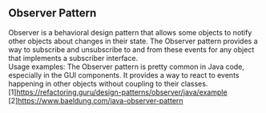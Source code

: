 ## Observer Pattern
Observer is a behavioral design pattern that allows some objects to notify other objects about changes in their state. The Observer pattern provides a way to subscribe and unsubscribe to and from these events for any object that implements a subscriber interface.<br>
Usage examples: The Observer pattern is pretty common in Java code, especially in the GUI components. It provides a way to react to events happening in other objects without coupling to their classes. <br>
[1]https://refactoring.guru/design-patterns/observer/java/example <br>
[2]https://www.baeldung.com/java-observer-pattern <br>
